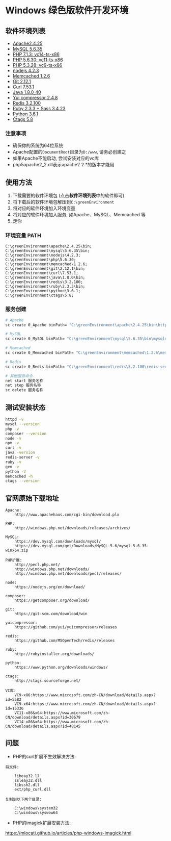 Windows 绿色版软件开发环境
===================

## 软件环境列表

* [Apache2.4.25](http://ofyijnqas.bkt.clouddn.com/apache-2.4.25.7z)
* [MySQL 5.6.35](http://ofyijnqas.bkt.clouddn.com/mysql-5.6.35.7z)
* [PHP 7.1.3: vc14-ts-x86](http://ofyijnqas.bkt.clouddn.com/php-7.1.3.7z)
* [PHP 5.6.30: vc11-ts-x86](http://ofyijnqas.bkt.clouddn.com/php-5.6.30.7z)
* [PHP 5.3.28: vc9-ts-x86](http://ofyijnqas.bkt.clouddn.com/php-5.3.28.7z)
* [nodejs 4.2.3](http://ofyijnqas.bkt.clouddn.com/nodejs-4.2.3.7z)
* [Memcached 1.2.6](http://ofyijnqas.bkt.clouddn.com/memcached-1.2.6.7z)
* [Git 2.12.1](http://ofyijnqas.bkt.clouddn.com/git-2.12.1.7z)
* [Curl 7.53.1](http://ofyijnqas.bkt.clouddn.com/curl7.53.1.7z)
* [Java 1.8.0_40](http://ofyijnqas.bkt.clouddn.com/java1.8.0.7z)
* [Yui compressor 2.4.8](http://ofyijnqas.bkt.clouddn.com/yuicompressor2.4.8.7z)
* [Redis 3.2.100](http://ofyijnqas.bkt.clouddn.com/redis3.2.100.7z)
* [Ruby 2.3.3 + Sass 3.4.23](http://ofyijnqas.bkt.clouddn.com/ruby2.3.3.7z)
* [Python 3.6.1](http://ofyijnqas.bkt.clouddn.com/python3.6.1.7z)
* [Ctags 5.8](http://ofyijnqas.bkt.clouddn.com/ctags5.8.7z)

### 注意事项

* 确保你的系统为64位系统
* Apache配置的`DocumentRoot`目录为`D:/www`, 请务必创建之
* 如果Apache不能启动, 尝试安装对应的vc库
* php5apache2_2.dll表示apache2.2.\*的版本才能用

## 使用方法

1. 下载需要的软件环境包 (点击**软件环境列表**中的软件即可)
2. 将下载后的软件环境包解压到`C:\greenEnvironment`
3. 将对应的软件环境加入环境变量
4. 将对应的软件环境加入服务, 如Apache、MySQL、Memcached 等
5. 走你

### 环境变量 PATH

```
C:\greenEnvironment\apache\2.4.25\bin;
C:\greenEnvironment\mysql\5.6.35\bin;
C:\greenEnvironment\nodejs\4.2.3;
C:\greenEnvironment\php\5.6.30;
C:\greenEnvironment\memcached\1.2.6;
C:\greenEnvironment\git\2.12.1\bin;
C:\greenEnvironment\curl\7.53.1;
C:\greenEnvironment\java\1.8.0\bin;
C:\greenEnvironment\redis\3.2.100;
C:\greenEnvironment\ruby\2.3.3\bin;
C:\greenEnvironment\python\3.6.1;
C:\greenEnvironment\ctags\5.8;
```

### 服务创建

```bash
# Apache
sc create 0_Apache binPath= "C:\greenEnvironment\apache\2.4.25\bin\httpd.exe -k runservice" start= auto

# MySQL
sc create 0_MySQL binPath= "C:\greenEnvironment\mysql\5.6.35\bin\mysqld.exe 0_MySQL" start= auto

# Memcached
sc create 0_Memcached binPath= "C:\greenEnvironment\memcached\1.2.6\memcached.exe -d runservice" start= auto

# Redis
sc create 0_Redis binPath= "C:\greenEnvironment\redis\3.2.100\redis-server.exe --service-run" start= auto

# 其他服务命令
net start 服务名称
net stop 服务名称
sc delete 服务名称
```

## 测试安装状态

```bash
httpd -v
mysql --version
php -v
composer --version
node -v
npm -v
curl -v
java -version
redis-server -v
ruby -v
gem -v
python -V
memcached -h
ctags --version
```

## 官网原始下载地址

```
Apache:
    http://www.apachehaus.com/cgi-bin/download.plx

PHP:
    http://windows.php.net/downloads/releases/archives/

MySQL:
    https://dev.mysql.com/downloads/mysql/
    https://dev.mysql.com/get/Downloads/MySQL-5.6/mysql-5.6.35-winx64.zip

PHP扩展:
    http://pecl.php.net/
    http://windows.php.net/downloads/
    http://windows.php.net/downloads/pecl/releases/

node:
    https://nodejs.org/en/download/

composer:
    https://getcomposer.org/download/

git:
    https://git-scm.com/download/win

yuicompressor:
    https://github.com/yui/yuicompressor/releases

redis:
    https://github.com/MSOpenTech/redis/releases

ruby:
    http://rubyinstaller.org/downloads/

python:
    https://www.python.org/downloads/windows/

ctags:
    http://ctags.sourceforge.net/

VC库:
    VC9-x86:https://www.microsoft.com/zh-CN/download/details.aspx?id=5582
    VC9-x64:https://www.microsoft.com/zh-CN/download/details.aspx?id=15336
    VC11-x86&x64:https://www.microsoft.com/zh-CN/download/details.aspx?id=30679
    VC14-x86&x64:https://www.microsoft.com/zh-CN/download/details.aspx?id=48145
```

## 问题

* PHP的curl扩展不生效解决方法:

```
将文件:

    libeay32.ll
    ssleay32.dll
    libssh2.dll
    ext/php_curl.dll

复制到以下两个目录:

    C:\windows\system32
    C:\windows\syswow64
```

* PHP的imagick扩展安装方法:

<https://mlocati.github.io/articles/php-windows-imagick.html>
